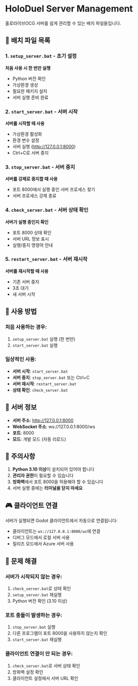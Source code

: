 # HoloDuel Server Management

홀로라이브OCG 서버를 쉽게 관리할 수 있는 배치 파일들입니다.

## 📁 배치 파일 목록

### 1. `setup_server.bat` - 초기 설정
**처음 사용 시 한 번만 실행**
- Python 버전 확인
- 가상환경 생성
- 필요한 패키지 설치
- 서버 실행 준비 완료

### 2. `start_server.bat` - 서버 시작
**서버를 시작할 때 사용**
- 가상환경 활성화
- 환경 변수 설정
- 서버 실행 (http://127.0.0.1:8000)
- Ctrl+C로 서버 중지

### 3. `stop_server.bat` - 서버 중지
**서버를 강제로 중지할 때 사용**
- 포트 8000에서 실행 중인 서버 프로세스 찾기
- 서버 프로세스 강제 종료

### 4. `check_server.bat` - 서버 상태 확인
**서버가 실행 중인지 확인**
- 포트 8000 상태 확인
- 서버 URL 정보 표시
- 실행/중지 명령어 안내

### 5. `restart_server.bat` - 서버 재시작
**서버를 재시작할 때 사용**
- 기존 서버 중지
- 3초 대기
- 새 서버 시작

## 🚀 사용 방법

### 처음 사용하는 경우:
1. `setup_server.bat` 실행 (한 번만)
2. `start_server.bat` 실행

### 일상적인 사용:
- **서버 시작**: `start_server.bat`
- **서버 중지**: `stop_server.bat` 또는 Ctrl+C
- **서버 재시작**: `restart_server.bat`
- **상태 확인**: `check_server.bat`

## 🔧 서버 정보

- **서버 주소**: http://127.0.0.1:8000
- **WebSocket 주소**: ws://127.0.0.1:8000/ws
- **포트**: 8000
- **모드**: 개발 모드 (자동 리로드)

## 📝 주의사항

1. **Python 3.10 이상**이 설치되어 있어야 합니다
2. **관리자 권한**이 필요할 수 있습니다
3. **방화벽**에서 포트 8000을 허용해야 할 수 있습니다
4. 서버 실행 중에는 **터미널을 닫지 마세요**

## 🎮 클라이언트 연결

서버가 실행되면 Godot 클라이언트에서 자동으로 연결됩니다:
- 클라이언트는 `ws://127.0.0.1:8000/ws`에 연결
- 디버그 모드에서 로컬 서버 사용
- 릴리즈 모드에서 Azure 서버 사용

## 🐛 문제 해결

### 서버가 시작되지 않는 경우:
1. `check_server.bat`로 상태 확인
2. `setup_server.bat` 재실행
3. Python 버전 확인 (3.10 이상)

### 포트 충돌이 발생하는 경우:
1. `stop_server.bat` 실행
2. 다른 프로그램이 포트 8000을 사용하지 않는지 확인
3. `start_server.bat` 재실행

### 클라이언트 연결이 안 되는 경우:
1. `check_server.bat`로 서버 상태 확인
2. 방화벽 설정 확인
3. 클라이언트 설정에서 서버 URL 확인 